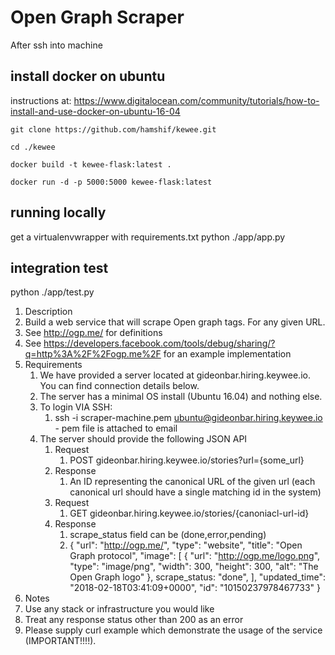 ﻿Open Graph Scraper
=

After ssh into machine

install docker on ubuntu
-

instructions at:
https://www.digitalocean.com/community/tutorials/how-to-install-and-use-docker-on-ubuntu-16-04

```
git clone https://github.com/hamshif/kewee.git

cd ./kewee

docker build -t kewee-flask:latest .

docker run -d -p 5000:5000 kewee-flask:latest
```

running locally
-
get a virtualenvwrapper with requirements.txt
python ./app/app.py

integration test
-
python ./app/test.py


1.  Description
   1. Build a web service that will scrape  Open graph tags. For any given URL.
   2. See http://ogp.me/ for definitions
   3. See https://developers.facebook.com/tools/debug/sharing/?q=http%3A%2F%2Fogp.me%2F for an example implementation
2. Requirements
   1. We have provided a server located at gideonbar.hiring.keywee.io. You can find connection details below.
   2. The server has a minimal OS install (Ubuntu 16.04) and nothing else.
   3. To login VIA SSH:
      1. ssh -i scraper-machine.pem ubuntu@gideonbar.hiring.keywee.io  - pem file is attached to email
   4. The server should provide the following JSON API 
      1. Request
         1. POST gideonbar.hiring.keywee.io/stories?url={some_url}
      1. Response
         1. An ID representing the canonical URL of the given url (each canonical url should have a single matching id in the system) 
      1. Request
         1. GET gideonbar.hiring.keywee.io/stories/{canoniacl-url-id}
      1. Response
         1. scrape_status field can be (done,error,pending)
         2. {
              "url": "http://ogp.me/",
              "type": "website",
              "title": "Open Graph protocol",
              "image": [
              {
                "url": "http://ogp.me/logo.png",
                "type": "image/png",
                "width": 300,
                "height": 300,
                "alt": "The Open Graph logo"
              },
                scrape_status: "done",
              ],
              "updated_time": "2018-02-18T03:41:09+0000",
              "id": "10150237978467733"
          }
3. Notes
  1.  Use any stack or infrastructure you would like
  2.  Treat any response status other than 200 as an error
4. Please supply curl example which demonstrate the usage of the service (IMPORTANT!!!!).
